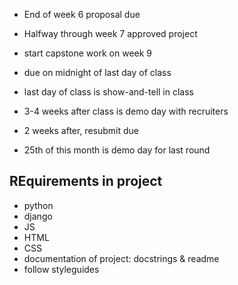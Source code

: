 * End of week 6 proposal due
* Halfway through week 7 approved project
* start capstone work on week 9
* due on midnight of last day of class
* last day of class is show-and-tell in class
* 3-4 weeks after class is demo day with recruiters
* 2 weeks after, resubmit due

* 25th of this month is demo day for last round

## REquirements in project
* python
* django
* JS
* HTML
* CSS
* documentation of project: docstrings & readme
* follow styleguides
